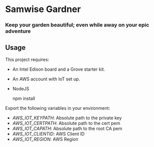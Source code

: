 # Samwise Gardner
### Keep your garden beautiful; even while away on your epic adventure

## Usage

This project requires:
- An Intel Edison board and a Grove starter kit.
- An AWS account with IoT set up.
- NodeJS

    npm install

Export the following variables in your environment:

- *AWS_IOT_KEYPATH*: Absolute path to the private key
- *AWS_IOT_CERTPATH*: Absolute path to the cert pem
- *AWS_IOT_CAPATH*: Absolute path to the root CA pem
- *AWS_IOT_CLIENTID*: AWS Client ID
- *AWS_IOT_REGION*: AWS Region
